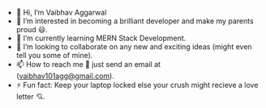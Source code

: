 - 👋 Hi, I’m Vaibhav Aggarwal
- 👀 I’m interested in becoming a brilliant developer and make my parents proud 😃.
- 🌱 I’m currently learning MERN Stack Development.
- 💞️ I’m looking to collaborate on any new and exciting ideas (might even tell you some of mine).
- 📫 How to reach me 🤔 just send an email at (vaibhav101agg@gmail.com).
- ⚡ Fun fact: Keep your laptop locked else your crush might recieve a love letter 💘.

<!---
Vaibhav-2005/Vaibhav-2005 is a ✨ special ✨ repository because its `README.md` (this file) appears on your GitHub profile.
You can click the Preview link to take a look at your changes.
--->
